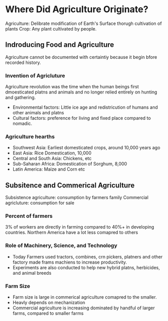 # Where Did Agriculture Originate?

Agriculture: Delibrate modification of Earth's Surface thorugh cultivation of plants
Crop: Any plant cultivated by people.

## Indroducing Food and Agriculture

Agriculture cannot be documented with certaintiy because it begin bfore recorded history.

### Invention of Agricluture

Agriculture revolution was the time when the human beings first dmoesticated platns and animals and no longer relied entirely on hunting and gathering.

- Environmental factors: Little ice age and redistricution of humans and other animals and platns
- Cultural factors: preference for living and fixed place compared to nomadic. 

### Agriculture hearths

- Southwest Asia: Earliest domesticated crops, around 10,000 years ago
- East Asia: Rice Domestication, 10,000
- Central and South Asia: Chickens, etc
- Sub-Saharan Africa: Domestication of Sorghum, 8,000 
- Latin America: Maize and Corn etc

## Subsitence and Commerical Agriculture

Subsistence agriculture: consumption by farmers family
Commercial agricluture: consumption for sale

### Percent of farmers

3% of workers are directly in farming compared to 40%+ in developing countries. Northern America have a lot less comapred to others

### Role of Machinery, Science, and Technology

- Today Farmers used tractors, combines, crn pickers, platners and other factory made frams machiens to increase productivity.
- Experiments are also conducted to help new hybrid platns, herbicides, and animal breeds

### Farm Size

- Farm size is large in commerical agriculture comapred to the smaller.
- Heavly depends on mechanization 
- Commercial agriculture is increasing dominated by handful of larger farms, compared to smaller farms